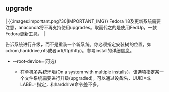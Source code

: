 ## upgrade 


| {{:images:important.png?30|IMPORTANT_IMG}}  Fedora 18及更新系统需要注意，anaconda将不再支持使用upgrades。取而代之的是使用FedUp，一款Fedora更新工具。 |

告诉系统进行升级，而不是重装一个新系统。你必须指定安装树的位置，如cdrom,harddrive,nfs或者url(/ftp/http)。参考install的详细信息。

  + --root-device=<root>(可选)
    + 在单机多系统环境(On a system with multiple installs)，该选项指定某一个文件系统需要进行升级(upgraded)。可以通过设备名，UUID=<uuid>或LABEL=指定，和harddrive命令差不多。


